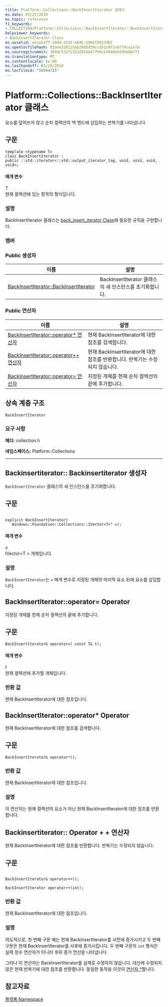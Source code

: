 ```yaml
---
title: Platform::Collections::BackInsertIterator 클래스
ms.date: 03/27/2019
ms.topic: reference
f1_keywords:
- COLLECTION/Platform::Collections::BackInsertIterator::BackInsertIterator
helpviewer_keywords:
- BackInsertIterator Class
ms.assetid: aecee1ff-100d-4129-b84b-1966f0923dbf
ms.openlocfilehash: 02aee3101156b28dbd59ccd51c071e6774ca1e7a
ms.sourcegitcommit: 309dc532f13242854b47759cef846de59bb807f1
ms.translationtype: MT
ms.contentlocale: ko-KR
ms.lasthandoff: 03/28/2019
ms.locfileid: "58564725"
---
```

# <a name="platformcollectionsbackinsertiterator-class"></a>Platform::Collections::BackInsertIterator 클래스

요소를 덮어쓰지 않고 순차 컬렉션의 백 엔드에 삽입하는 반복기를 나타냅니다.

## <a name="syntax"></a>구문

```
template <typename T>
class BackInsertIterator :
public ::std::iterator<::std::output_iterator_tag, void, void, void, void>;
```

#### <a name="parameters"></a>매개 변수

*T*<br/>
현재 컬렉션에 있는 항목의 형식입니다.

### <a name="remarks"></a>설명

BackInsertIterator 클래스는 [back_insert_iterator Class](../standard-library/back-insert-iterator-class.md)에 필요한 규칙을 구현합니다.

### <a name="members"></a>멤버

### <a name="public-constructors"></a>Public 생성자

|이름|설명|
|----------|-----------------|
|[BackInsertIterator::BackInsertIterator](#ctor)|BackInsertIterator 클래스의 새 인스턴스를 초기화합니다.|

### <a name="public-operators"></a>Public 연산자

|이름|설명|
|----------|-----------------|
|[BackInsertIterator::operator* 연산자](#operator-dereference)|현재 BackInsertIterator에 대한 참조를 검색합니다.|
|[BackInsertIterator::operator++ 연산자](#operator-increment)|현재 BackInsertIterator에 대한 참조를 반환합니다. 반복기는 수정되지 않습니다.|
|[BackInsertIterator::operator= 연산자](#operator-assign)|지정된 개체를 현재 순차 컬렉션의 끝에 추가합니다.|

## <a name="inheritance-hierarchy"></a>상속 계층 구조

`BackInsertIterator`

### <a name="requirements"></a>요구 사항

**헤더:** collection.h

**네임스페이스:** Platform::Collections

---
## <a name="ctor"></a>  Backinsertiterator:: Backinsertiterator 생성자

`BackInsertIterator` 클래스의 새 인스턴스를 초기화합니다.

## <a name="syntax"></a>구문

```

explicit BackInsertIterator(
   Windows::Foundation::Collections::IVector<T>^ v);
```

#### <a name="parameters"></a>매개 변수

*v*<br/>
IVector\<T > 개체입니다.

### <a name="remarks"></a>설명

`BackInsertIterator`는 `v` 매개 변수로 지정된 개체의 마지막 요소 뒤에 요소를 삽입합니다.

## <a name="operator-assign"></a>  BackInsertIterator::operator= Operator

지정된 개체를 현재 순차 컬렉션의 끝에 추가합니다.

## <a name="syntax"></a>구문

```
BackInsertIterator& operator=( const T& t);
```

#### <a name="parameters"></a>매개 변수

*t*<br/>
현재 컬렉션에 추가할 개체입니다.

### <a name="return-value"></a>반환 값

현재 BackInsertIterator에 대한 참조입니다.

## <a name="operator-dereference"></a>  BackInsertIterator::operator* Operator

현재 BackInsertIterator에 대한 참조를 검색합니다.

## <a name="syntax"></a>구문

```
BackInsertIterator& operator*();
```

### <a name="return-value"></a>반환 값

현재 BackInsertIterator에 대한 참조입니다.

### <a name="remarks"></a>설명

이 연산자는 현재 컬렉션의 요소가 아닌 현재 BackInsertIterator에 대한 참조를 반환합니다.

## <a name="operator-increment"></a>  Backinsertiterator:: Operator + + 연산자

현재 BackInsertIterator에 대한 참조를 반환합니다. 반복기는 수정되지 않습니다.

## <a name="syntax"></a>구문

```

BackInsertIterator& operator++();

BackInsertIterator operator++(int);
```

### <a name="return-value"></a>반환 값

현재 BackInsertIterator에 대한 참조입니다.

### <a name="remarks"></a>설명

의도적으로, 첫 번째 구문 예는 현재 BackInsertIterator를 사전에 증가시키고 두 번째 구문은 현재 BackInsertIterator를 사후에 증가시킵니다. 두 번째 구문의 `int` 형식은 실제 정수 연산자가 아니라 후위 증가 연산을 나타냅니다.

그러나 이 연산자는 BackInsertIterator를 실제로 수정하지 않습니다. 대신에 수정되지 않은 현재 반복기에 대한 참조를 반환합니다. 동일한 동작을 이것이 [연산자 *](#operator-dereference)합니다.

## <a name="see-also"></a>참고자료

[플랫폼 Namespace](platform-namespace-c-cx.md)
